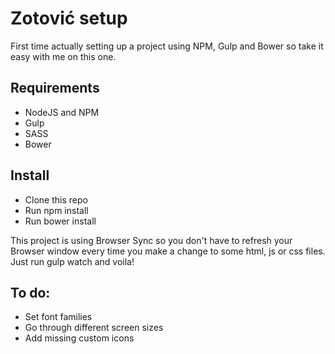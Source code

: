 # Zotović setup

First time actually setting up a project using NPM, Gulp and Bower so take it
easy with me on this one.

## Requirements

* NodeJS and NPM
* Gulp
* SASS
* Bower

## Install

* Clone this repo
* Run npm install
* Run bower install

This project is using Browser Sync so you don't have to refresh your Browser
window every time you make a change to some html, js or css files.
Just run gulp watch and voila!

## To do:

* Set font families
* Go through different screen sizes
* Add missing custom icons
